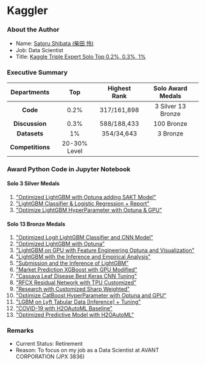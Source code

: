 # Kaggler
### About the Author
- Name: [Satoru Shibata (柴田 怜)](https://www.linkedin.com/in/satoru-shibata-jp/)
- Job: Data Scientist
- Title: [Kaggle Triple Expert Solo Top 0.2%, 0.3%, 1%](https://github.com/satorushibata0627/Kaggle/raw/main/Kaggle_Triple_Expert_Evidence.pdf)
### Executive Summary
| Departments      | Top     | Highest Rank | Solo Award Medals                | 
| :---:            | :---:   | :---:        | :---:                            |
| **Code**         | 0.2%  | 317/161,898   | 3 Silver 13 Bronze  |
| **Discussion**   | 0.3%    | 588/188,433   | 100 Bronze           |
| **Datasets**     | 1%     | 354/34,643     | 3 Bronze             |
| **Competitions** | 20-30% Level

### Award Python Code in Jupyter Notebook
####  Solo 3 Silver Medals
1. ["Optimized LightGBM with Optuna adding SAKT Model"](https://github.com/satorushibata0627/Kaggle/blob/main/Kaggle_Python3_Silver_Medal_Optimized_LightGBM_with_Optuna_adding_SAKT_Model.ipynb)
2. ["LightGBM Classifier & Logistic Regression + Report"](https://github.com/satorushibata0627/Kaggle/blob/main/Kaggle_Python3_Silver_Medal_LightGBM_Classifier_and_Logistic_Regression_Report.ipynb)
3. ["Optimize LightGBM HyperParameter with Optuna & GPU"](https://github.com/satorushibata0627/Kaggle/blob/main/Kaggle_Python3_Silver_Medal_Optimize_LightGBM_HyperParameter_with_Optuna_and_GPU.ipynb)

#### Solo 13 Bronze Medals
1. ["Optimized Logit LightGBM Classifier and CNN Model"](https://github.com/satorushibata0627/Kaggle/blob/main/Kaggle_Python3_Bronze_Medal_Optimized_Logit_LightGBM_Classifier_and_CNN_Model.ipynb)
2. ["Optimized LightGBM with Optuna"](https://github.com/satorushibata0627/Kaggle/blob/main/Kaggle_Python3_Bronze_Medal_Optimized_LightGBM_with_Optuna.ipynb)
3. ["LightGBM on GPU with Feature Engineering Optuna and Visualization"](https://github.com/satorushibata0627/Kaggle/blob/main/Kaggle_Python3_Bronze_Medal_LightGBM_on_GPU_with_Feature_Engineering_Optuna_and_Visualization.ipynb)
4. ["LightGBM with the Inference and Empirical Analysis"](https://github.com/satorushibata0627/Kaggle/blob/main/Kaggle_Python3_Bronze_Medal_LightGBM_with_the_Inference_and_Empirical_Analysis.ipynb)
5. ["Submission and the Inference of LightGBM"](https://github.com/satorushibata0627/Kaggle/blob/main/Kaggle_Python3_Bronze_Medal_Submission_and_the_Inference_of_LightGBM.ipynb)
6. ["Market Prediction XGBoost with GPU Modified"](https://github.com/satorushibata0627/Kaggle/blob/main/Kaggle_Python3_Bronze_Medal_Market_Prediction_XGBoost_with_GPU_Modified.ipynb)
7. ["Cassava Leaf Disease Best Keras CNN Tuning"](https://github.com/satorushibata0627/Kaggle/blob/main/Kaggle_Python3_Bronze_Medal_Cassava_Leaf_Disease_Best_Keras_CNN_Tuning.ipynb)
8. ["RFCX Residual Network with TPU Customized"](https://github.com/satorushibata0627/Kaggle/blob/main/Kaggle_Python3_Bronze_Medal_RFCX_Residual_Network_with_TPU_Customized.ipynb)
9. ["Research with Customized Sharp Weighted"](https://github.com/satorushibata0627/Kaggle/blob/main/Kaggle_Python3_Bronze_Medal_Research_with_Customized_Sharp_Weighted.ipynb)
10. ["Optimize CatBoost HyperParameter with Optuna and GPU"](https://github.com/satorushibata0627/Kaggle/blob/main/Kaggle_Python3_Bronze_Medal_Optimize_CatBoost_HyperParameter_with_Optuna_and_GPU.ipynb)
11. ["LGBM on Lyft Tabular Data [Inference] + Tuning"](https://github.com/satorushibata0627/Kaggle/blob/main/Kaggle_Python3_Bronze_Medal_LGBM_on_Lyft_Tabular_Data_Inference_Tuning.ipynb)
12. ["COVID-19 with H2OAutoML Baseline"](https://github.com/satorushibata0627/Kaggle/blob/main/Kaggle_Python3_Bronze_Medal_COVID-19_with_H2OAutoML_Baseline.ipynb)
13. ["Optimized Predictive Model with H2OAutoML"](https://github.com/satorushibata0627/Kaggle/blob/main/Kaggle_Python3_Bronze_Medal_Optimized_Predictive_Model_with_H2OAutoML.ipynb)

### Remarks
- Current Status: Retirement
- Reason: To focus on my job as a Data Scientist at AVANT CORPORATION (JPX 3836)
